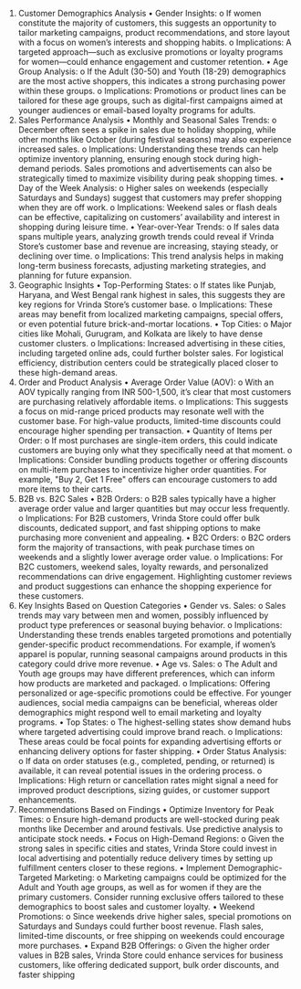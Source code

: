 1. Customer Demographics Analysis
•	Gender Insights:
o	If women constitute the majority of customers, this suggests an opportunity to tailor marketing campaigns, product recommendations, and store layout with a focus on women’s interests and shopping habits.
o	Implications: A targeted approach—such as exclusive promotions or loyalty programs for women—could enhance engagement and customer retention.
•	Age Group Analysis:
o	If the Adult (30-50) and Youth (18-29) demographics are the most active shoppers, this indicates a strong purchasing power within these groups.
o	Implications: Promotions or product lines can be tailored for these age groups, such as digital-first campaigns aimed at younger audiences or email-based loyalty programs for adults.
2. Sales Performance Analysis
•	Monthly and Seasonal Sales Trends:
o	December often sees a spike in sales due to holiday shopping, while other months like October (during festival seasons) may also experience increased sales.
o	Implications: Understanding these trends can help optimize inventory planning, ensuring enough stock during high-demand periods. Sales promotions and advertisements can also be strategically timed to maximize visibility during peak shopping times.
•	Day of the Week Analysis:
o	Higher sales on weekends (especially Saturdays and Sundays) suggest that customers may prefer shopping when they are off work.
o	Implications: Weekend sales or flash deals can be effective, capitalizing on customers’ availability and interest in shopping during leisure time.
•	Year-over-Year Trends:
o	If sales data spans multiple years, analyzing growth trends could reveal if Vrinda Store’s customer base and revenue are increasing, staying steady, or declining over time.
o	Implications: This trend analysis helps in making long-term business forecasts, adjusting marketing strategies, and planning for future expansion.
3. Geographic Insights
•	Top-Performing States:
o	If states like Punjab, Haryana, and West Bengal rank highest in sales, this suggests they are key regions for Vrinda Store’s customer base.
o	Implications: These areas may benefit from localized marketing campaigns, special offers, or even potential future brick-and-mortar locations.
•	Top Cities:
o	Major cities like Mohali, Gurugram, and Kolkata are likely to have dense customer clusters.
o	Implications: Increased advertising in these cities, including targeted online ads, could further bolster sales. For logistical efficiency, distribution centers could be strategically placed closer to these high-demand areas.
4. Order and Product Analysis
•	Average Order Value (AOV):
o	With an AOV typically ranging from INR 500-1,500, it’s clear that most customers are purchasing relatively affordable items.
o	Implications: This suggests a focus on mid-range priced products may resonate well with the customer base. For high-value products, limited-time discounts could encourage higher spending per transaction.
•	Quantity of Items per Order:
o	If most purchases are single-item orders, this could indicate customers are buying only what they specifically need at that moment.
o	Implications: Consider bundling products together or offering discounts on multi-item purchases to incentivize higher order quantities. For example, "Buy 2, Get 1 Free" offers can encourage customers to add more items to their carts.
5. B2B vs. B2C Sales
•	B2B Orders:
o	B2B sales typically have a higher average order value and larger quantities but may occur less frequently.
o	Implications: For B2B customers, Vrinda Store could offer bulk discounts, dedicated support, and fast shipping options to make purchasing more convenient and appealing.
•	B2C Orders:
o	B2C orders form the majority of transactions, with peak purchase times on weekends and a slightly lower average order value.
o	Implications: For B2C customers, weekend sales, loyalty rewards, and personalized recommendations can drive engagement. Highlighting customer reviews and product suggestions can enhance the shopping experience for these customers.
6. Key Insights Based on Question Categories
•	Gender vs. Sales:
o	Sales trends may vary between men and women, possibly influenced by product type preferences or seasonal buying behavior.
o	Implications: Understanding these trends enables targeted promotions and potentially gender-specific product recommendations. For example, if women’s apparel is popular, running seasonal campaigns around products in this category could drive more revenue.
•	Age vs. Sales:
o	The Adult and Youth age groups may have different preferences, which can inform how products are marketed and packaged.
o	Implications: Offering personalized or age-specific promotions could be effective. For younger audiences, social media campaigns can be beneficial, whereas older demographics might respond well to email marketing and loyalty programs.
•	Top States:
o	The highest-selling states show demand hubs where targeted advertising could improve brand reach.
o	Implications: These areas could be focal points for expanding advertising efforts or enhancing delivery options for faster shipping.
•	Order Status Analysis:
o	If data on order statuses (e.g., completed, pending, or returned) is available, it can reveal potential issues in the ordering process.
o	Implications: High return or cancellation rates might signal a need for improved product descriptions, sizing guides, or customer support enhancements.
7. Recommendations Based on Findings
•	Optimize Inventory for Peak Times:
o	Ensure high-demand products are well-stocked during peak months like December and around festivals. Use predictive analysis to anticipate stock needs.
•	Focus on High-Demand Regions:
o	Given the strong sales in specific cities and states, Vrinda Store could invest in local advertising and potentially reduce delivery times by setting up fulfillment centers closer to these regions.
•	Implement Demographic-Targeted Marketing:
o	Marketing campaigns could be optimized for the Adult and Youth age groups, as well as for women if they are the primary customers. Consider running exclusive offers tailored to these demographics to boost sales and customer loyalty.
•	Weekend Promotions:
o	Since weekends drive higher sales, special promotions on Saturdays and Sundays could further boost revenue. Flash sales, limited-time discounts, or free shipping on weekends could encourage more purchases.
•	Expand B2B Offerings:
o	Given the higher order values in B2B sales, Vrinda Store could enhance services for business customers, like offering dedicated support, bulk order discounts, and faster shipping
